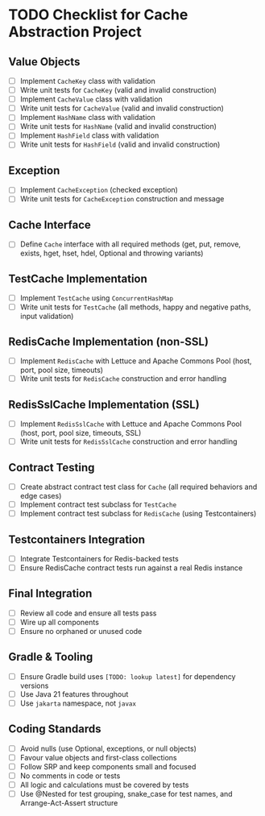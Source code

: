 # TODO Checklist for Cache Abstraction Project

## Value Objects
- [ ] Implement `CacheKey` class with validation
- [ ] Write unit tests for `CacheKey` (valid and invalid construction)
- [ ] Implement `CacheValue` class with validation
- [ ] Write unit tests for `CacheValue` (valid and invalid construction)
- [ ] Implement `HashName` class with validation
- [ ] Write unit tests for `HashName` (valid and invalid construction)
- [ ] Implement `HashField` class with validation
- [ ] Write unit tests for `HashField` (valid and invalid construction)

## Exception
- [ ] Implement `CacheException` (checked exception)
- [ ] Write unit tests for `CacheException` construction and message

## Cache Interface
- [ ] Define `Cache` interface with all required methods (get, put, remove, exists, hget, hset, hdel, Optional and throwing variants)

## TestCache Implementation
- [ ] Implement `TestCache` using `ConcurrentHashMap`
- [ ] Write unit tests for `TestCache` (all methods, happy and negative paths, input validation)

## RedisCache Implementation (non-SSL)
- [ ] Implement `RedisCache` with Lettuce and Apache Commons Pool (host, port, pool size, timeouts)
- [ ] Write unit tests for `RedisCache` construction and error handling

## RedisSslCache Implementation (SSL)
- [ ] Implement `RedisSslCache` with Lettuce and Apache Commons Pool (host, port, pool size, timeouts, SSL)
- [ ] Write unit tests for `RedisSslCache` construction and error handling

## Contract Testing
- [ ] Create abstract contract test class for `Cache` (all required behaviors and edge cases)
- [ ] Implement contract test subclass for `TestCache`
- [ ] Implement contract test subclass for `RedisCache` (using Testcontainers)

## Testcontainers Integration
- [ ] Integrate Testcontainers for Redis-backed tests
- [ ] Ensure RedisCache contract tests run against a real Redis instance

## Final Integration
- [ ] Review all code and ensure all tests pass
- [ ] Wire up all components
- [ ] Ensure no orphaned or unused code

## Gradle & Tooling
- [ ] Ensure Gradle build uses `[TODO: lookup latest]` for dependency versions
- [ ] Use Java 21 features throughout
- [ ] Use `jakarta` namespace, not `javax`

## Coding Standards
- [ ] Avoid nulls (use Optional, exceptions, or null objects)
- [ ] Favour value objects and first-class collections
- [ ] Follow SRP and keep components small and focused
- [ ] No comments in code or tests
- [ ] All logic and calculations must be covered by tests
- [ ] Use @Nested for test grouping, snake_case for test names, and Arrange-Act-Assert structure
